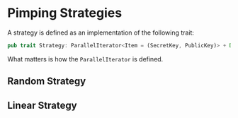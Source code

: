 # Pimping Strategies

A strategy is defined as an implementation of the following trait:

```rs
pub trait Strategy: ParallelIterator<Item = (SecretKey, PublicKey)> + Debug {}
```

What matters is how the `ParallelIterator` is defined.

## Random Strategy

## Linear Strategy

